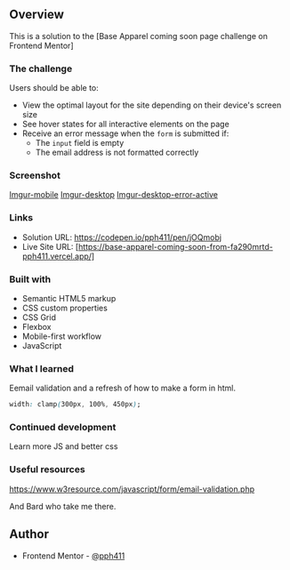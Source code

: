 ## Overview

This is a solution to the [Base Apparel coming soon page challenge on Frontend Mentor]

### The challenge

Users should be able to:

- View the optimal layout for the site depending on their device's screen size
- See hover states for all interactive elements on the page
- Receive an error message when the `form` is submitted if:
  - The `input` field is empty
  - The email address is not formatted correctly

### Screenshot

[Imgur-mobile](https://i.imgur.com/SJ0YPiH.jpg)
[Imgur-desktop](https://i.imgur.com/WH6D8H1.jpg)
[Imgur-desktop-error-active](https://i.imgur.com/6htbFwv.jpg)

### Links

- Solution URL: https://codepen.io/pph411/pen/jOQmobj
- Live Site URL: [https://base-apparel-coming-soon-from-fa290mrtd-pph411.vercel.app/]

### Built with

- Semantic HTML5 markup
- CSS custom properties
- CSS Grid
- Flexbox
- Mobile-first workflow
- JavaScript

### What I learned

Eemail validation and a refresh of how to make a form in html.

```css
width: clamp(300px, 100%, 450px);
```

### Continued development

Learn more JS and better css

### Useful resources

https://www.w3resource.com/javascript/form/email-validation.php

And Bard who take me there.

## Author

- Frontend Mentor - [@pph411](https://www.frontendmentor.io/profile/pph411)
